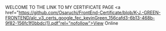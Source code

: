 
WELCOME TO THE LINK TO MY CERTIFICATE PAGE
<a href="https://github.com/Osaruchi/FrontEnd-Certificate/blob/K-J.-GREEN-FRONTEND/alc_v3_certs_google_fec_kevinGreen_156cafd3-6b13-468b-9f82-156fc1f0bbdc(1).pdf"rel="nofollow">View Online</a>
</p>

